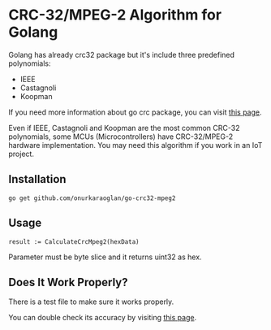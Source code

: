 # CRC-32/MPEG-2 Algorithm for Golang

Golang has already crc32 package but it's include three predefined polynomials: 
* IEEE
* Castagnoli
* Koopman

If you need more information about go crc package, you can visit [this page](https://golang.org/pkg/hash/crc32/).


Even if IEEE, Castagnoli and Koopman are the most common CRC-32 polynomials, some MCUs (Microcontrollers) have CRC-32/MPEG-2 hardware implementation. You may need this algorithm if you work in an IoT project.

## Installation

`go get github.com/onurkaraoglan/go-crc32-mpeg2`

## Usage

`result := CalculateCrcMpeg2(hexData)`

Parameter must be byte slice and it returns uint32 as hex.

## Does It Work Properly?

There is a test file to make sure it works properly.

You can double check its accuracy by visiting [this page](https://crccalc.com/).

